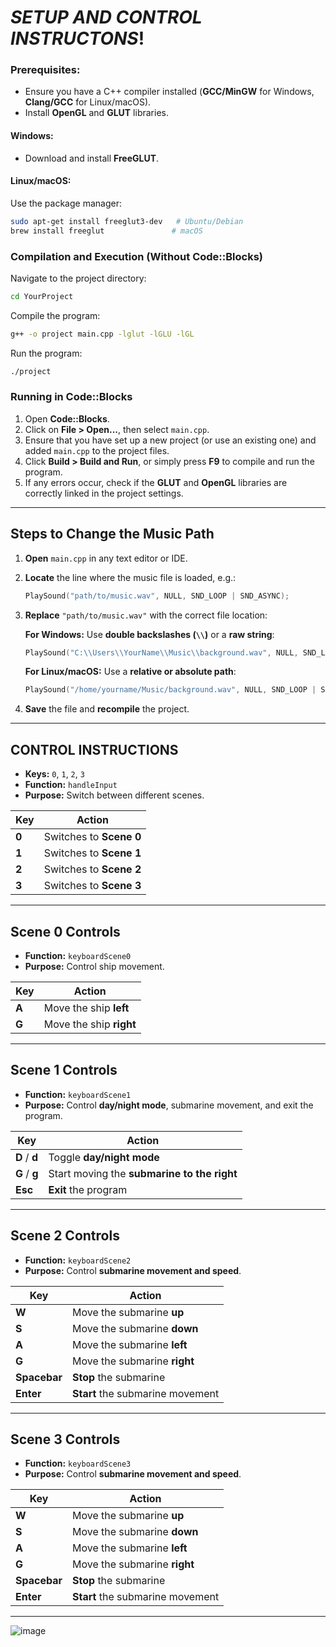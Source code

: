 

# *SETUP AND CONTROL INSTRUCTONS*!
  

### **Prerequisites:**  
- Ensure you have a C++ compiler installed (**GCC/MinGW** for Windows, **Clang/GCC** for Linux/macOS).  
- Install **OpenGL** and **GLUT** libraries.  

#### **Windows:**  
- Download and install **FreeGLUT**.  

#### **Linux/macOS:**  
Use the package manager:  
```sh
sudo apt-get install freeglut3-dev   # Ubuntu/Debian
brew install freeglut               # macOS
```  

### **Compilation and Execution (Without Code::Blocks)**  

Navigate to the project directory:  
```sh
cd YourProject
```  

Compile the program:  
```sh
g++ -o project main.cpp -lglut -lGLU -lGL
```  

Run the program:  
```sh
./project
```  

### **Running in Code::Blocks**  
1. Open **Code::Blocks**.  
2. Click on **File > Open...**, then select `main.cpp`.  
3. Ensure that you have set up a new project (or use an existing one) and added `main.cpp` to the project files.  
4. Click **Build > Build and Run**, or simply press **F9** to compile and run the program.  
5. If any errors occur, check if the **GLUT** and **OpenGL** libraries are correctly linked in the project settings.  

---

## **Steps to Change the Music Path**  

1. **Open** `main.cpp` in any text editor or IDE.  
2. **Locate** the line where the music file is loaded, e.g.:  
   ```cpp
   PlaySound("path/to/music.wav", NULL, SND_LOOP | SND_ASYNC);
   ```  
3. **Replace** `"path/to/music.wav"` with the correct file location:  

   **For Windows:** Use **double backslashes (`\\`)** or a **raw string**:  
     ```cpp
     PlaySound("C:\\Users\\YourName\\Music\\background.wav", NULL, SND_LOOP | SND_ASYNC);
     ```  
    **For Linux/macOS:** Use a **relative or absolute path**:  
     ```cpp
     PlaySound("/home/yourname/Music/background.wav", NULL, SND_LOOP | SND_ASYNC);
     ```  
4. **Save** the file and **recompile** the project.  

---

## **CONTROL INSTRUCTIONS**  

- **Keys:** `0`, `1`, `2`, `3`  
- **Function:** `handleInput`  
- **Purpose:** Switch between different scenes.  

| **Key** | **Action** |
|---------|-----------|
| **0**   | Switches to **Scene 0** |
| **1**   | Switches to **Scene 1** |
| **2**   | Switches to **Scene 2** |
| **3**   | Switches to **Scene 3** |

---

## **Scene 0 Controls**  

- **Function:** `keyboardScene0`  
- **Purpose:** Control ship movement.  

| **Key** | **Action** |
|---------|-----------|
| **A**   | Move the ship **left** |
| **G**   | Move the ship **right** |

---

## **Scene 1 Controls**  

- **Function:** `keyboardScene1`  
- **Purpose:** Control **day/night mode**, submarine movement, and exit the program.  

| **Key** | **Action** |
|---------|-----------|
| **D** / **d** | Toggle **day/night mode** |
| **G** / **g** | Start moving the **submarine to the right** |
| **Esc** | **Exit** the program |

---

## **Scene 2 Controls**  

- **Function:** `keyboardScene2`  
- **Purpose:** Control **submarine movement and speed**.  

| **Key** | **Action** |
|---------|-----------|
| **W**   | Move the submarine **up** |
| **S**   | Move the submarine **down** |
| **A**   | Move the submarine **left** |
| **G**   | Move the submarine **right** |
| **Spacebar** | **Stop** the submarine |
| **Enter** | **Start** the submarine movement |

---

## **Scene 3 Controls**  

- **Function:** `keyboardScene3`  
- **Purpose:** Control **submarine movement and speed**.  

| **Key** | **Action** |
|---------|-----------|
| **W**   | Move the submarine **up** |
| **S**   | Move the submarine **down** |
| **A**   | Move the submarine **left** |
| **G**   | Move the submarine **right** |
| **Spacebar** | **Stop** the submarine |
| **Enter** | **Start** the submarine movement |

---


![image](https://github.com/user-attachments/assets/0e751727-d5db-4379-ac82-210568e1df48)


